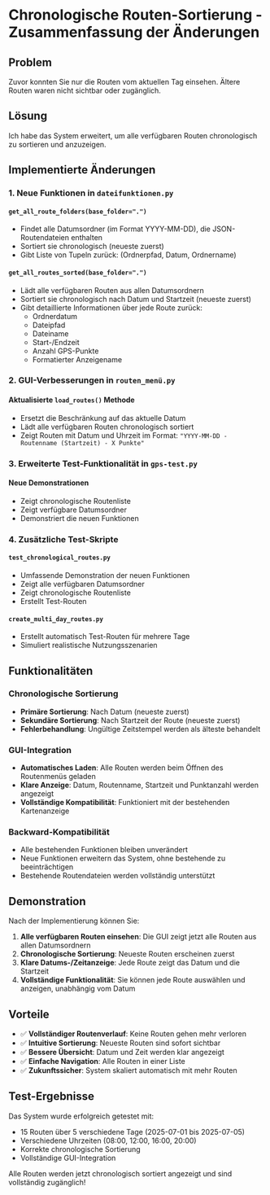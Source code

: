 # Chronologische Routen-Sortierung - Zusammenfassung der Änderungen

## Problem
Zuvor konnten Sie nur die Routen vom aktuellen Tag einsehen. Ältere Routen waren nicht sichtbar oder zugänglich.

## Lösung
Ich habe das System erweitert, um alle verfügbaren Routen chronologisch zu sortieren und anzuzeigen.

## Implementierte Änderungen

### 1. Neue Funktionen in `dateifunktionen.py`

#### `get_all_route_folders(base_folder=".")`
- Findet alle Datumsordner (im Format YYYY-MM-DD), die JSON-Routendateien enthalten
- Sortiert sie chronologisch (neueste zuerst)
- Gibt Liste von Tupeln zurück: (Ordnerpfad, Datum, Ordnername)

#### `get_all_routes_sorted(base_folder=".")`
- Lädt alle verfügbaren Routen aus allen Datumsordnern
- Sortiert sie chronologisch nach Datum und Startzeit (neueste zuerst)
- Gibt detaillierte Informationen über jede Route zurück:
  - Ordnerdatum
  - Dateipfad
  - Dateiname
  - Start-/Endzeit
  - Anzahl GPS-Punkte
  - Formatierter Anzeigename

### 2. GUI-Verbesserungen in `routen_menü.py`

#### Aktualisierte `load_routes()` Methode
- Ersetzt die Beschränkung auf das aktuelle Datum
- Lädt alle verfügbaren Routen chronologisch sortiert
- Zeigt Routen mit Datum und Uhrzeit im Format: 
  `"YYYY-MM-DD - Routenname (Startzeit) - X Punkte"`

### 3. Erweiterte Test-Funktionalität in `gps-test.py`

#### Neue Demonstrationen
- Zeigt chronologische Routenliste
- Zeigt verfügbare Datumsordner
- Demonstriert die neuen Funktionen

### 4. Zusätzliche Test-Skripte

#### `test_chronological_routes.py`
- Umfassende Demonstration der neuen Funktionen
- Zeigt alle verfügbaren Datumsordner
- Zeigt chronologische Routenliste
- Erstellt Test-Routen

#### `create_multi_day_routes.py`
- Erstellt automatisch Test-Routen für mehrere Tage
- Simuliert realistische Nutzungsszenarien

## Funktionalitäten

### Chronologische Sortierung
- **Primäre Sortierung**: Nach Datum (neueste zuerst)
- **Sekundäre Sortierung**: Nach Startzeit der Route (neueste zuerst)
- **Fehlerbehandlung**: Ungültige Zeitstempel werden als älteste behandelt

### GUI-Integration
- **Automatisches Laden**: Alle Routen werden beim Öffnen des Routenmenüs geladen
- **Klare Anzeige**: Datum, Routenname, Startzeit und Punktanzahl werden angezeigt
- **Vollständige Kompatibilität**: Funktioniert mit der bestehenden Kartenanzeige

### Backward-Kompatibilität
- Alle bestehenden Funktionen bleiben unverändert
- Neue Funktionen erweitern das System, ohne bestehende zu beeinträchtigen
- Bestehende Routendateien werden vollständig unterstützt

## Demonstration

Nach der Implementierung können Sie:

1. **Alle verfügbaren Routen einsehen**: Die GUI zeigt jetzt alle Routen aus allen Datumsordnern
2. **Chronologische Sortierung**: Neueste Routen erscheinen zuerst
3. **Klare Datums-/Zeitanzeige**: Jede Route zeigt das Datum und die Startzeit
4. **Vollständige Funktionalität**: Sie können jede Route auswählen und anzeigen, unabhängig vom Datum

## Vorteile

- ✅ **Vollständiger Routenverlauf**: Keine Routen gehen mehr verloren
- ✅ **Intuitive Sortierung**: Neueste Routen sind sofort sichtbar
- ✅ **Bessere Übersicht**: Datum und Zeit werden klar angezeigt
- ✅ **Einfache Navigation**: Alle Routen in einer Liste
- ✅ **Zukunftssicher**: System skaliert automatisch mit mehr Routen

## Test-Ergebnisse

Das System wurde erfolgreich getestet mit:
- 15 Routen über 5 verschiedene Tage (2025-07-01 bis 2025-07-05)
- Verschiedene Uhrzeiten (08:00, 12:00, 16:00, 20:00)
- Korrekte chronologische Sortierung
- Vollständige GUI-Integration

Alle Routen werden jetzt chronologisch sortiert angezeigt und sind vollständig zugänglich!
